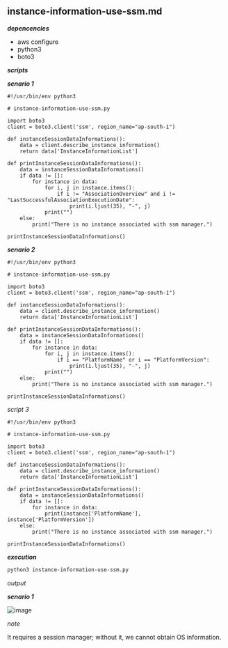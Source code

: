 ## instance-information-use-ssm.md

**_depencencies_**

* aws configure
* python3
* boto3

**_scripts_**


**_senario 1_**

```python3
#!/usr/bin/env python3

# instance-information-use-ssm.py

import boto3
client = boto3.client('ssm', region_name="ap-south-1")

def instanceSessionDataInformations():
    data = client.describe_instance_information()
    return data['InstanceInformationList']

def printInstanceSessionDataInformations():
    data = instanceSessionDataInformations()
    if data != []:
        for instance in data:
            for i, j in instance.items():
                if i != "AssociationOverview" and i != "LastSuccessfulAssociationExecutionDate":
                    print(i.ljust(35), "-", j)
            print("")
    else:
        print("There is no instance associated with ssm manager.")

printInstanceSessionDataInformations()

```

**_senario 2_**

```python3
#!/usr/bin/env python3

# instance-information-use-ssm.py

import boto3
client = boto3.client('ssm', region_name="ap-south-1")

def instanceSessionDataInformations():
    data = client.describe_instance_information()
    return data['InstanceInformationList']

def printInstanceSessionDataInformations():
    data = instanceSessionDataInformations()
    if data != []:
        for instance in data:
            for i, j in instance.items():
                if i == "PlatformName" or i == "PlatformVersion":
                    print(i.ljust(35), "-", j)
            print("")
    else:
        print("There is no instance associated with ssm manager.")

printInstanceSessionDataInformations()
```

_script 3_

```python3
#!/usr/bin/env python3

# instance-information-use-ssm.py

import boto3
client = boto3.client('ssm', region_name="ap-south-1")

def instanceSessionDataInformations():
    data = client.describe_instance_information()
    return data['InstanceInformationList']

def printInstanceSessionDataInformations():
    data = instanceSessionDataInformations()
    if data != []:
        for instance in data:
            print(instance['PlatformName'], instance['PlatformVersion'])
    else:
        print("There is no instance associated with ssm manager.")

printInstanceSessionDataInformations()

```

**_execution_**

```bash
python3 instance-information-use-ssm.py
```

_output_

**_senario 1_**

![image](https://user-images.githubusercontent.com/57703276/178131431-3526cead-3184-42dc-bee4-cf53c24b6271.png)

_note_

It requires a session manager; without it, we cannot obtain OS information.
